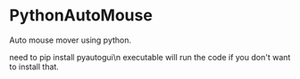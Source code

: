 # PythonAutoMouse
Auto mouse mover using python.

need to pip install pyautogui\n
executable will run the code if you don't want to install that. 
